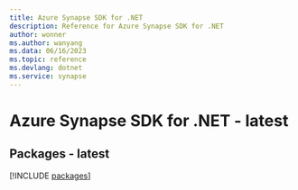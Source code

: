 ```yaml
---
title: Azure Synapse SDK for .NET
description: Reference for Azure Synapse SDK for .NET
author: wonner
ms.author: wanyang
ms.data: 06/16/2023
ms.topic: reference
ms.devlang: dotnet
ms.service: synapse
---
```

# Azure Synapse SDK for .NET - latest
## Packages - latest
[!INCLUDE [packages](synapse-index.md)]